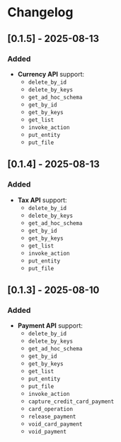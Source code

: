 # Changelog

## [0.1.5] - 2025-08-13
### Added
- **Currency API** support:
  - `delete_by_id`
  - `delete_by_keys`
  - `get_ad_hoc_schema`
  - `get_by_id`
  - `get_by_keys`
  - `get_list`
  - `invoke_action`
  - `put_entity`
  - `put_file`

## [0.1.4] - 2025-08-13
### Added
- **Tax API** support:
  - `delete_by_id`
  - `delete_by_keys`
  - `get_ad_hoc_schema`
  - `get_by_id`
  - `get_by_keys`
  - `get_list`
  - `invoke_action`
  - `put_entity`
  - `put_file`

## [0.1.3] - 2025-08-10
### Added
- **Payment API** support:
  - `delete_by_id`
  - `delete_by_keys`
  - `get_ad_hoc_schema`
  - `get_by_id`
  - `get_by_keys`
  - `get_list`
  - `put_entity`
  - `put_file`
  - `invoke_action`
  - `capture_credit_card_payment`
  - `card_operation`
  - `release_payment`
  - `void_card_payment`
  - `void_payment`
